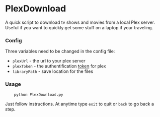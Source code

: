 # PlexDownload

A quick script to download tv shows and movies from a local Plex server. Useful if you want to quickly get some stuff on a laptop if your traveling.

### Config

Three variables need to be changed in the config file:
* `plexUrl` - the url to your plex server
* `plexToken` - the authentification [token](https://support.plex.tv/hc/en-us/articles/204059436-Finding-an-authentication-token-X-Plex-Token) for plex
* `libraryPath` - save location for the files

### Usage

``` 
	python PlexDownload.py 
```

Just follow instructions. At anytime type `exit` to quit or `back` to go back a step.